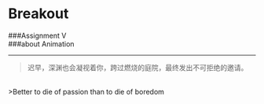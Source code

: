 # Breakout
###Assignment V  
###about Animation

<hr>

>迟早，深渊也会凝视着你，跨过燃烧的庭院，最终发出不可拒绝的邀请。
<br>
>Better to die of passion than to die of boredom
